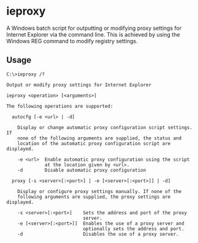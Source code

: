 ieproxy
=======

A Windows batch script for outputting or modifying proxy settings for Internet
Explorer via the command line. This is achieved by using the Windows REG
command to modify registry settings.

Usage
-----

    C:\>ieproxy /?

    Output or modify proxy settings for Internet Explorer

    ieproxy <operation> [<arguments>]

    The following operations are supported:

      autocfg [-e <url> | -d]

        Display or change automatic proxy configuration script settings. If
        none of the following arguments are supplied, the status and
        location of the automatic proxy configuration script are displayed.

        -e <url>  Enable automatic proxy configuration using the script
                  at the location given by <url>.
        -d        Disable automatic proxy configuration

      proxy [-s <server>[:<port>] | -e [<server>[:<port>]] | -d]

        Display or configure proxy settings manually. If none of the
        following arguments are supplied, the proxy settings are displayed.

        -s <server>[:<port>]    Sets the address and port of the proxy
                                server.
        -e [<server>[:<port>]]  Enables the use of a proxy server and
                                optionally sets the address and port.
        -d                      Disables the use of a proxy server.

